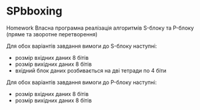 # SPbboxing
Homework
Власна програмна реалізація алгоритмів S-блоку та P-блоку (пряме та зворотне перетворення)

Для обох варіантів завдання вимоги до S-блоку наступні:
+ розмір вхідних даних 8 бітів
+ розмір вихідних даних 8 бітів
+ вхідний блок даних розбивається на дві тетради по 4 біти

Для обох варіантів завдання вимоги до P-блоку наступні:
+ розмір вхідних даних 8 бітів
+ розмір вихідних даних 8 бітів
